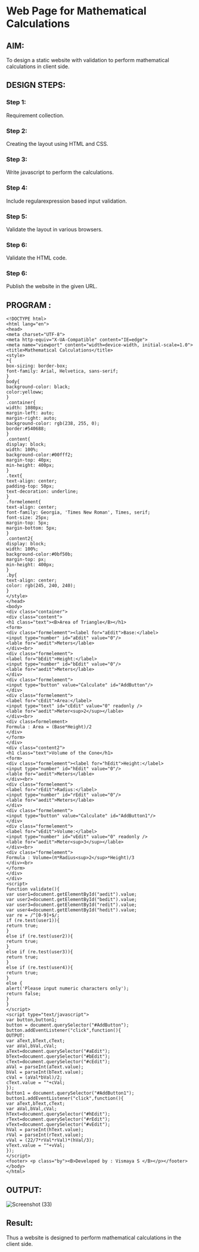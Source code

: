 # Web Page for Mathematical Calculations

## AIM:

To design a static website with validation to perform mathematical calculations in client side.

## DESIGN STEPS:

### Step 1:

Requirement collection.

### Step 2:

Creating the layout using HTML and CSS.

### Step 3:

Write javascript to perform the calculations.

### Step 4:

Include regularexpression based input validation.

### Step 5:

Validate the layout in various browsers.

### Step 6:

Validate the HTML code.

### Step 6:

Publish the website in the given URL.

## PROGRAM :
```
<!DOCTYPE html>
<html lang="en">
<head>
<meta charset="UTF-8">
<meta http-equiv="X-UA-Compatible" content="IE=edge">
<meta name="viewport" content="width=device-width, initial-scale=1.0">
<title>Mathematical Calculations</title>
<style>
*{
box-sizing: border-box;
font-family: Arial, Helvetica, sans-serif;
}
body{
background-color: black;
color:yelloww;
}
.container{
width: 1080px;
margin-left: auto;
margin-right: auto;
background-color: rgb(238, 255, 0);
border:#540688;
}
.content{
display: block;
width: 100%;
background-color:#00fff2;
margin-top: 40px;
min-height: 400px;
}
.text{
text-align: center;
padding-top: 50px;
text-decoration: underline;
}
.formelement{
text-align: center;
font-family: Georgia, 'Times New Roman', Times, serif;
font-size: 25px;
margin-top: 5px;
margin-bottom: 5px;
}
.content2{
display: block;
width: 100%;
background-color:#0bf50b;
margin-top: px;
min-height: 400px;
}
.by{
text-align: center;
color: rgb(245, 240, 240);
}
</style>
</head>
<body>
<div class="container">
<div class="content">
<h1 class="text"><B>Area of Triangle</B></h1>
<form>
<div class="formelement"><label for="aEdit">Base:</label>
<input type="number" id="aEdit" value="0"/>
<lable for="aedit">Meters</lable>
</div><br>
<div class="formelement">
<label for="bEdit">Height:</label>
<input type="number" id="bEdit" value="0"/>
<lable for="aedit">Meters</lable>
</div>
<div class="formelement">
<input type="button" value="Calculate" id="AddButton"/>
</div>
<div class="formelement">
<label for="cEdit">Area:</label>
<input type="text" id="cEdit" value="0" readonly />
<lable for="aedit">Meter<sup>2</sup></lable>
</div><br>
<div class=formelement>
Formula : Area = (Base*Height)/2
</div>
</form>
</div>
<div class="content2">
<h1 class="text">Volume of the Cone</h1>
<form>
<div class="formelement"><label for="hEdit">Height:</label>
<input type="number" id="hEdit" value="0"/>
<lable for="aedit">Meters</lable>
</div><br>
<div class="formelement">
<label for="rEdit">Radius:</label>
<input type="number" id="rEdit" value="0"/>
<lable for="aedit">Meters</lable>
</div>
<div class="formelement">
<input type="button" value="Calculate" id="AddButton1"/>
</div>
<div class="formelement">
<label for="vEdit">Volume:</label>
<input type="number" id="vEdit" value="0" readonly />
<lable for="aedit">Meter<sup>3</sup></lable>
</div><br>
<div class="formelement">
Formula : Volume=(π*Radius<sup>2</sup>*Height)/3
</div><br>
</form>
</div>
</div>
<script>
function validate(){
var user1=document.getElementById("aedit").value;
var user2=document.getElementById("bedit").value;
var user3=document.getElementById("redit").value;
var user4=document.getElementById("hedit").value;
var re = /^[0-9]+$/;
if (re.test(user1)){
return true;
}
else if (re.test(user2)){
return true;
}
else if (re.test(user3)){
return true;
}
else if (re.test(user4)){
return true;
}
else {
alert('Please input numeric characters only');
return false;
}
}
</script>
<script type="text/javascript">
var button,button1;
button = document.querySelector("#AddButton");
button.addEventListener("click",function(){
OUTPUT:
var aText,bText,cText;
var aVal,bVal,cVal;
aText=document.querySelector("#aEdit");
bText=document.querySelector("#bEdit");
cText=document.querySelector("#cEdit");
aVal = parseInt(aText.value);
bVal = parseInt(bText.value);
cVal = (aVal*bVal)/2;
cText.value = ""+cVal;
});
button1 = document.querySelector("#AddButton1");
button1.addEventListener("click",function(){
var aText,bText,cText;
var aVal,bVal,cVal;
hText=document.querySelector("#hEdit");
rText=document.querySelector("#rEdit");
vText=document.querySelector("#vEdit");
hVal = parseInt(hText.value);
rVal = parseInt(rText.value);
vVal = (22/7*rVal*rVal)*(hVal/3);
vText.value = ""+vVal;
});
</script>
<footer> <p class="by"><B>Developed by : Vismaya S </B></p></footer>
</body>
</html>
```
## OUTPUT:


![Screenshot (33)](https://user-images.githubusercontent.com/93427210/149669198-96a1567b-b842-4f67-8650-7a2e402edaf2.png)

## Result:

Thus a website is designed to perform mathematical calculations in the client side.

